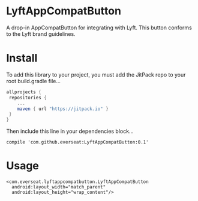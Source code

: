 # LyftAppCompatButton
A drop-in AppCompatButton for integrating with Lyft. This button conforms to the Lyft brand guidelines.

# Install
To add this library to your project, you must add the JitPack repo to your root build.gradle file...

```groovy
allprojects {
 repositories {
    ...
    maven { url "https://jitpack.io" }
 }
}
```

Then include this line in your dependencies block...

```
compile 'com.github.everseat:LyftAppCompatButton:0.1'
```

# Usage

```
<com.everseat.lyftappcompatbutton.LyftAppCompatButton
  android:layout_width="match_parent"
  android:layout_height="wrap_content"/>
```